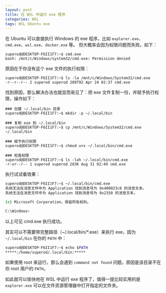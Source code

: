 ```yaml
---
layout: post
title: 在 WSL 中运行 exe 程序
categories: WSL
tags: WSL Ubuntu exe
---
```


在 Ubuntu 可以直接执行 Windows 的 exe 程序，比如 `explorer.exe`、`cmd.exe`、`wsl.exe`、`docker.exe` 等。
但大概率会因为权限问题而失败。如下：

```shell
superod@DESKTOP-F6II1F7:~$ cmd.exe
bash: /mnt/c/Windows/system32/cmd.exe: Permission denied
```

原因在于你没有这个 exe 文件的执行权限：

```shell
superod@DESKTOP-F6II1F7:~$ ls -la /mnt/c/Windows/System32/cmd.exe
-r--r--r-- 2 superod superod 289792 Apr 24 02:37 cmd.exe
```

找到原因，那么解决办法也就显而易见了：把 exe 文件复制一份，并赋予执行权限，操作如下：

```shell
### 创建 ~/.local/bin 目录
superod@DESKTOP-F6II1F7:~$ mkdir -p ~/.local/bin

### 复制 exe 到 ~/.local/bin
superod@DESKTOP-F6II1F7:~$ cp /mnt/c/Windows/System32/cmd.exe ~/.local/bin

### 赋予执行权限
superod@DESKTOP-F6II1F7:~$ chmod u+x ~/.local/bin/cmd.exe

### 检查权限
superod@DESKTOP-F6II1F7:~$ ls -lah ~/.local/bin/cmd.exe
-r-xr--r-- 1 superod superod 283K Aug 31 02:49 cmd.exe
```

执行试试看效果：

```bash
superod@DESKTOP-F6II1F7:~$ ~/.local/bin/cmd.exe
系统无法在消息文件中为 Application 找到消息号为 0x400023c8 的消息文本。
系统无法在消息文件中为 Application 找到消息号为 0x2350 的消息文本。

(c) Microsoft Corporation。保留所有权利。

C:\Windows>
```

以上可见 cmd.exe 执行成功。

其实可以不需要带完整路径（~/.local/bin/*.exe）来执行 exe，因为 `~/.local/bin` 在你的 `PATH` 中：

```bash
superod@DESKTOP-F6II1F7:~$ echo $PATH
*****:/home/superod/.local/bin:*****
```

如果使用 root 来运行，那么会遇到 `command not found` 问题。原因是该目录不在你 root 用户的 `PATH`。

如此就可以愉快地在 WSL 中运行 exe 程序了，值得一提比较实用的是 `explorer.exe` 可以在文件资源管理器中打开指定的文件夹。
